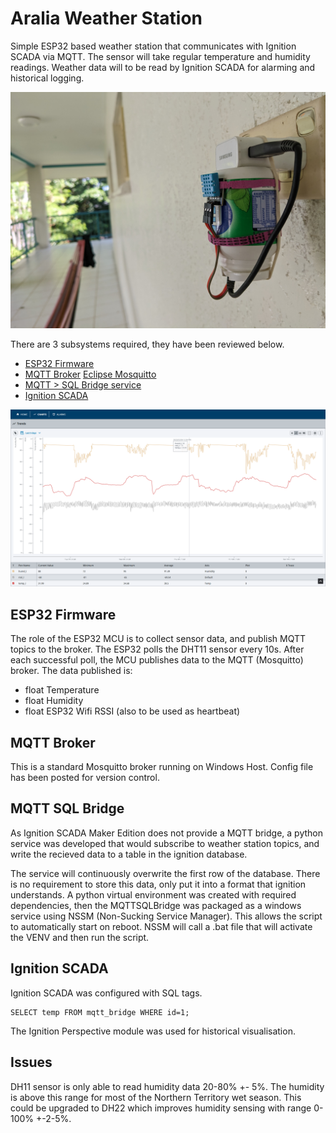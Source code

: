 # Aralia Weather Station
Simple ESP32 based weather station that communicates with Ignition SCADA via MQTT. The sensor will take regular temperature and humidity readings. Weather data will to be read by Ignition SCADA for alarming and historical logging.

![DH22 Sensor](./images/installed.jpg)

There are 3 subsystems required, they have been reviewed below.
- [ESP32 Firmware](#esp32-firmware)
- [MQTT Broker](#mqtt-broker) [Eclipse Mosquitto](https://mosquitto.org/)
- [MQTT > SQL Bridge service](#mqtt-sql-bridge)
- [Ignition SCADA](#ignition-scada)

![Ignition Chart](./images/chart.png)

## ESP32 Firmware
The role of the ESP32 MCU is to collect sensor data, and publish MQTT topics to the broker.
The ESP32 polls the DHT11 sensor every 10s. After each successful poll, the MCU publishes data to the MQTT (Mosquitto) broker. The data published is:
- float Temperature
- float Humidity
- float ESP32 Wifi RSSI (also to be used as heartbeat)

## MQTT Broker
This is a standard Mosquitto broker running on Windows Host. Config file has been posted for version control.

## MQTT SQL Bridge
As Ignition SCADA Maker Edition does not provide a MQTT bridge, a python service was developed that would subscribe to weather station topics, and write the recieved data to a table in the ignition database.

The service will continuously overwrite the first row of the database. There is no requirement to store this data, only put it into a format that ignition understands. A python virtual environment was created with required dependencies, then the MQTTSQLBridge was packaged as a windows service using NSSM (Non-Sucking Service Manager). This allows the script to automatically start on reboot. NSSM will call a .bat file that will activate the VENV and then run the script.

## Ignition SCADA
Ignition SCADA was configured with SQL tags.

    SELECT temp FROM mqtt_bridge WHERE id=1;

The Ignition Perspective module was used for historical visualisation.

## Issues
DH11 sensor is only able to read humidity data 20-80% +- 5%. The humidity is above this range for most of the Northern Territory wet season. This could be upgraded to DH22 which improves humidity sensing with range 0-100% +-2-5%.
